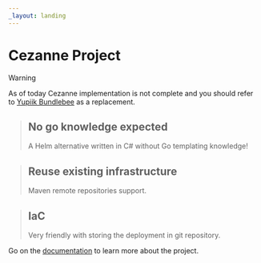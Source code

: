 ```yaml
---
_layout: landing
---
```


# Cezanne Project

 > [!WARNING]
 > As of today Cezanne implementation is not complete and you should refer to [Yupiik Bundlebee](https://www.yupiik.io/bundlebee/) as a replacement.

> ## No go knowledge expected
> A Helm alternative written in C# without Go templating knowledge!

> ## Reuse existing infrastructure
> Maven remote repositories support.

> ## IaC
> Very friendly with storing the deployment in git repository.

Go on the [documentation](docs/getting-started.md) to learn more about the project.
